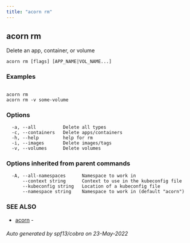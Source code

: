 ```yaml
---
title: "acorn rm"
---
```

## acorn rm

Delete an app, container, or volume

```
acorn rm [flags] [APP_NAME|VOL_NAME...]
```

### Examples

```

acorn rm
acorn rm -v some-volume
```

### Options

```
  -a, --all          Delete all types
  -c, --containers   Delete apps/containers
  -h, --help         help for rm
  -i, --images       Delete images/tags
  -v, --volumes      Delete volumes
```

### Options inherited from parent commands

```
  -A, --all-namespaces      Namespace to work in
      --context string      Context to use in the kubeconfig file
      --kubeconfig string   Location of a kubeconfig file
      --namespace string    Namespace to work in (default "acorn")
```

### SEE ALSO

* [acorn](acorn.md)	 - 

###### Auto generated by spf13/cobra on 23-May-2022
